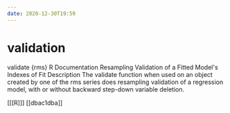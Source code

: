 ```yaml
---
date: 2020-12-30T19:59
---
```


# validation


validate {rms}	R Documentation
Resampling Validation of a Fitted Model's Indexes of Fit
Description
The validate function when used on an object created by one of the rms series does resampling validation of a regression model, with or without backward step-down variable deletion.

[[[R]]]
[[dbac1dba]]